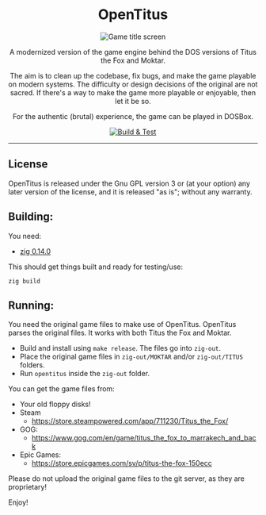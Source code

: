 <div align="center">

# OpenTitus

![Game title screen](/docs/title.jpg)

A modernized version of the game engine behind the DOS versions of Titus the Fox and Moktar.

The aim is to clean up the codebase, fix bugs, and make the game playable on modern systems. The difficulty or design decisions of the original are not sacred. If there's a way to make the game more playable or enjoyable, then let it be so.

For the authentic (brutal) experience, the game can be played in DOSBox.

[![Build & Test](https://github.com/peterix/OpenTitus/actions/workflows/test_on_push.yml/badge.svg?branch=master&event=push)](https://github.com/peterix/OpenTitus/actions/workflows/test_on_push.yml)

---

</div>

## License
OpenTitus is released under the Gnu GPL version 3 or (at your option) any later version of the license, and it is released "as is"; without any warranty.

## Building:
You need:
* [zig 0.14.0](https://ziglang.org/download/#release-0.14.0)

This should get things built and ready for testing/use:
```
zig build
```

## Running:
You need the original game files to make use of OpenTitus. OpenTitus parses the original files. It works with both Titus the Fox and Moktar.

* Build and install using `make release`. The files go into `zig-out`.
* Place the original game files in `zig-out/MOKTAR` and/or `zig-out/TITUS` folders.
* Run `opentitus` inside the `zig-out` folder.

You can get the game files from:

* Your old floppy disks!
* Steam
    * https://store.steampowered.com/app/711230/Titus_the_Fox/
* GOG:
    * https://www.gog.com/en/game/titus_the_fox_to_marrakech_and_back
* Epic Games:
    * https://store.epicgames.com/sv/p/titus-the-fox-150ecc

Please do not upload the original game files to the git server, as they are proprietary!

Enjoy!

